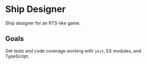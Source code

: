 # Ship Designer

Ship designer for an RTS-like game.

## Goals

Get tests and code coverage working with `jest`, ES modules, and TypeScript.
